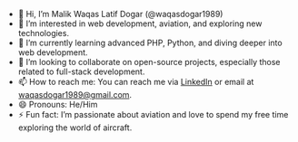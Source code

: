 - 👋 Hi, I’m Malik Waqas Latif Dogar (@waqasdogar1989)
- 👀 I’m interested in web development, aviation, and exploring new technologies.
- 🌱 I’m currently learning advanced PHP, Python, and diving deeper into web development.
- 💞️ I’m looking to collaborate on open-source projects, especially those related to full-stack development.
- 📫 How to reach me: You can reach me via [LinkedIn](https://www.linkedin.com/in/waqasdogar1989) or email at waqasdogar1989@gmail.com.
- 😄 Pronouns: He/Him
- ⚡ Fun fact: I’m passionate about aviation and love to spend my free time exploring the world of aircraft.

<!---
waqasdogar1989/waqasdogar1989 is a ✨ special ✨ repository because its `README.md` (this file) appears on your GitHub profile.
You can click the Preview link to take a look at your changes.
--->

